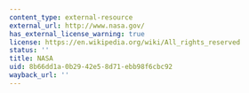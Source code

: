 ```yaml
---
content_type: external-resource
external_url: http://www.nasa.gov/
has_external_license_warning: true
license: https://en.wikipedia.org/wiki/All_rights_reserved
status: ''
title: NASA
uid: 8b66dd1a-0b29-42e5-8d71-ebb98f6cbc92
wayback_url: ''
---
```

